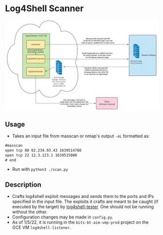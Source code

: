 # Log4Shell Scanner

![Lucidchart](./lucidchart.png)

## Usage

- Takes an input file from masscan or nmap's output `-oL` formatted as:

```
#masscan
open tcp 80 62.234.93.43 1639514780
open tcp 22 12.3.123.1 1639515000
# end

```

- Run with `python3 ./scan.py`

## Description

- Crafts log4shell exploit messages and sends them to the ports and IPs specified in the input file. The exploits it crafts are meant to be caught (if executed by the target) by [log4shell-tester](../log4shell-tester). One should not be running without the other.
- Configuration changes may be made in `config.py`.
- As of 1/5/22, it is running in the `bits-bt-aim-vmp-prod` project on the GCE VM `log4shell-listener`.

